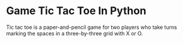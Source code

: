 # Game Tic Tac Toe In Python
 Tic tac toe is a paper-and-pencil game for two players who take turns marking the spaces in a three-by-three grid with X or O.
